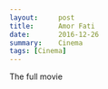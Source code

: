 ```yaml
---
layout:     post
title:      Amor Fati
date:       2016-12-26
summary:    Cinema  
tags: [Cinema]
---
```



The full movie


